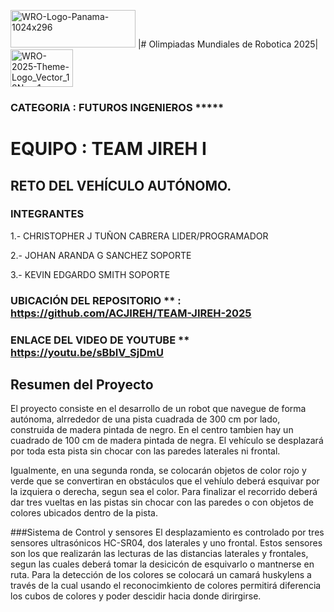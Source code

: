 <img width="200" height="60" alt="WRO-Logo-Panama-1024x296" src="https://github.com/user-attachments/assets/bcaf5c48-5e03-456c-b714-0e667bdd50f8" />  |# Olimpiadas Mundiales de Robotica 2025| <img width="100" height="60" alt="WRO-2025-Theme-Logo_Vector_18Nov-1-1150x885-1-1024x788" src="https://github.com/user-attachments/assets/143291b3-3fcd-4d03-b2f4-2e715255e439" />

### CATEGORIA : FUTUROS INGENIEROS *****

# EQUIPO : TEAM JIREH I
## RETO DEL VEHÍCULO AUTÓNOMO.

### INTEGRANTES 
1.- CHRISTOPHER J TUÑON CABRERA    LIDER/PROGRAMADOR

2.- JOHAN ARANDA G SANCHEZ         SOPORTE

3.- KEVIN EDGARDO SMITH            SOPORTE


### UBICACIÓN DEL REPOSITORIO **  : **https://github.com/ACJIREH/TEAM-JIREH-2025**
### ENLACE DEL VIDEO DE YOUTUBE ** https://youtu.be/sBbIV_SjDmU

## Resumen del Proyecto

El proyecto consiste en el desarrollo de un robot que navegue de forma autónoma, alrrededor de una pista cuadrada de 300 cm por lado, construida de madera pintada de negro. En el centro tambien hay un cuadrado de 100 cm de madera pintada de negra. El vehículo se desplazará por toda esta pista sin chocar con las paredes laterales ni frontal.

Igualmente, en una segunda ronda, se colocarán objetos de color rojo y verde que se convertiran en obstáculos que el vehíulo deberá esquivar por la izquiera o derecha, segun sea el color. Para finalizar el recorrido deberá dar tres vueltas en las pistas sin chocar con las paredes o con objetos de colores ubicados dentro de la pista. 

###Sistema de Control y sensores
El desplazamiento es controlado por tres sensores ultrasónicos HC-SR04, dos laterales y uno frontal. Estos sensores son los que realizarán las lecturas de las distancias laterales y frontales, segun las cuales deberá tomar la desicicón de esquivarlo o mantnerse en ruta. Para la detección de los colores se colocará un camará huskylens a través de la cual usando el reconocimkiento de colores permitirá diferencia los cubos de colores y poder descidir hacia donde dirirgirse.

